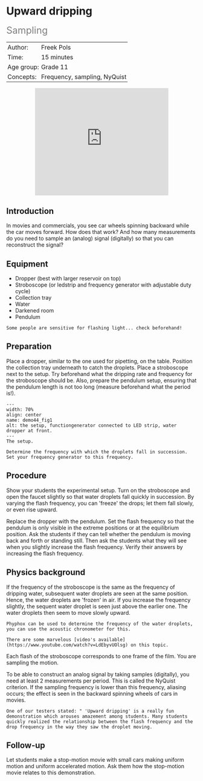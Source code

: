 # Upward dripping

<span style="font-size: 25px; color: gray;">Sampling</span>

<table style="width: 100%; border-collapse: collapse; border: none;">
    <tr style="background-color: var(--background-color);">  
        <td style="text-align: left; padding: 3px; border: none; color: var(--text-color)">Author:</td>
        <td style="text-align: left; padding: 3px; border: none; color: var(--text-color)">Freek Pols</td>
    </tr>
    <tr style="background-color: var(--background-color);"> 
        <td style="text-align: left; padding: 3px; border: none; color: var(--text-color)">Time:</td>
        <td style="text-align: left; padding: 3px; border: none; color: var(--text-color)">15 minutes</td>
    </tr>
    <tr style="background-color: var(--background-color);"> 
        <td style="text-align: left; padding: 3px; border: none; color: var(--text-color)">Age group:</td>
        <td style="text-align: left; padding: 3px; border: none; color: var(--text-color)">Grade 11</td>
    </tr>
    <tr style="background-color: var(--background-color);"> 
        <td style="text-align: left; padding: 3px; border: none; color: var(--text-color)">Concepts:</td>
        <td style="text-align: left; padding: 3px; border: none; color: var(--text-color)">Frequency, sampling, NyQuist</td>
    </tr>
</table>

<div style="display: flex; justify-content: center;">
    <div style="position: relative; width: 70%; height: 0; padding-bottom: 56.25%;">
        <iframe
            src="https://www.youtube.com/embed/C9cByXAXkRw?si=nm_BLzKo5BOkISQT"
            style="position: absolute; top: 0; left: 0; width: 100%; height: 100%;"
            frameborder="0"
            allow="accelerometer; autoplay; clipboard-write; encrypted-media; gyroscope; picture-in-picture"
            allowfullscreen
        ></iframe>
    </div>
</div>

## Introduction
In movies and commercials, you see car wheels spinning backward while the car moves forward. How does that work? And how many measurements do you need to sample an (analog) signal (digitally) so that you can reconstruct the signal?

## Equipment
* Dropper (best with larger reservoir on top)
* Stroboscope (or ledstrip and frequency generator with adjustable duty cycle)
* Collection tray
* Water
* Darkened room
* Pendulum

```{warning}
Some people are sensitive for flashing light... check beforehand!
```

## Preparation
Place a dropper, similar to the one used for pipetting, on the table. Position the collection tray underneath to catch the droplets. Place a stroboscope next to the setup. Try beforehand what the dripping rate and frequency for the stroboscope should be. Also, prepare the pendulum setup, ensuring that the pendulum length is not too long (measure beforehand what the period is!).

```{figure} demo44_figure1.JPG
---
width: 70%
align: center
name: demo44_fig1
alt: the setup, functiongenerator connected to LED strip, water dropper at front.
---
The setup.
```

```{tip}
Determine the frequency with which the droplets fall in succession. Set your frequency generator to this frequency.
```

## Procedure
Show your students the experimental setup. Turn on the stroboscope and open the faucet slightly so that water droplets fall quickly in succession. By varying the flash frequency, you can 'freeze' the drops; let them fall slowly, or even rise upward.

Replace the dropper with the pendulum. Set the flash frequency so that the pendulum is only visible in the extreme positions or at the equilibrium position. Ask the students if they can tell whether the pendulum is moving back and forth or standing still. Then ask the students what they will see when you slightly increase the flash frequency. Verify their answers by increasing the flash frequency.

## Physics background
If the frequency of the stroboscope is the same as the frequency of dripping water, subsequent water droplets are seen at the same position. Hence, the water droplets are 'frozen' in air. If you increase the frequency slightly, the sequent water droplet is seen just above the earlier one. The water droplets then seem to move slowly upward.

```{tip}
Phyphox can be used to determine the frequency of the water droplets, you can use the acoustic chronometer for this. 

There are some marvelous [video's available](https://www.youtube.com/watch?v=LdEbyvUOlsg) on this topic.
```

Each flash of the stroboscope corresponds to one frame of the film. You are sampling the motion.

To be able to construct an analog signal by taking samples (digitally), you need at least 2 measurements per period. This is called the NyQuist criterion. If the sampling frequency is lower than this frequency, aliasing occurs; the effect is seen in the backward spinning wheels of cars in movies.

```{note}
One of our testers stated: " 'Upward dripping' is a really fun demonstration which arouses amazement among students. Many students quickly realized the relationship between the flash frequency and the drop frequency in the way they saw the droplet moving.
```

## Follow-up
Let students make a stop-motion movie with small cars making uniform motion and uniform accelerated motion. Ask them how the stop-motion movie relates to this demonstration. 